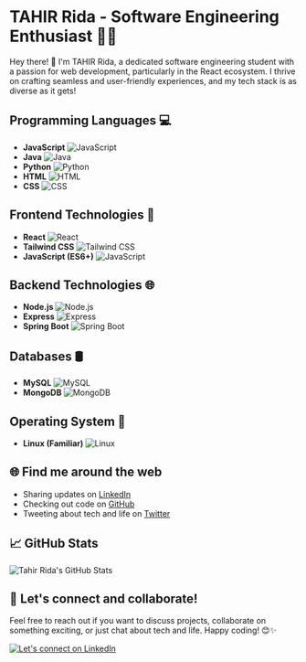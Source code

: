 # TAHIR Rida - Software Engineering Enthusiast 👨‍💻

Hey there! 👋 I'm TAHIR Rida, a dedicated software engineering student with a passion for web development, particularly in the React ecosystem. I thrive on crafting seamless and user-friendly experiences, and my tech stack is as diverse as it gets!

## Programming Languages 💻

- **JavaScript**  ![JavaScript](https://img.icons8.com/color/48/000000/javascript.png)
- **Java**  ![Java](https://img.icons8.com/color/48/000000/java-coffee-cup-logo.png)
- **Python**  ![Python](https://img.icons8.com/color/48/000000/python.png)
- **HTML**  ![HTML](https://img.icons8.com/color/48/000000/html-5.png)
- **CSS**  ![CSS](https://img.icons8.com/color/48/000000/css3.png)

## Frontend Technologies 🚀

- **React**  ![React](https://img.icons8.com/color/48/000000/react-native.png)
- **Tailwind CSS**  ![Tailwind CSS](https://img.icons8.com/color/48/000000/tailwind-css.png)
- **JavaScript (ES6+)**  ![JavaScript](https://img.icons8.com/color/48/000000/javascript.png)

## Backend Technologies 🌐

- **Node.js**  ![Node.js](https://img.icons8.com/color/48/000000/nodejs.png)
- **Express**  ![Express](https://img.icons8.com/color/48/000000/express.png)
- **Spring Boot**  ![Spring Boot](https://img.icons8.com/color/48/000000/spring-logo.png)

## Databases 🛢️

- **MySQL**  ![MySQL](https://img.icons8.com/color/48/000000/mysql.png)
- **MongoDB**  ![MongoDB](https://img.icons8.com/color/48/000000/mongodb.png)

## Operating System 🐧

- **Linux (Familiar)**  ![Linux](https://img.icons8.com/color/48/000000/linux.png)

## 🌐 Find me around the web

- Sharing updates on [LinkedIn](https://www.linkedin.com/in/tahirrida/)
- Checking out code on [GitHub](https://github.com/YourGitHubUsername)
- Tweeting about tech and life on [Twitter](https://twitter.com/YourTwitterHandle)

## 📈 GitHub Stats

![Tahir Rida's GitHub Stats](https://github-readme-stats.vercel.app/api?username=YourGitHubUsername&show_icons=true&hide_border=true)

## 🔧 Let's connect and collaborate!

Feel free to reach out if you want to discuss projects, collaborate on something exciting, or just chat about tech and life. Happy coding! 😊✨

[![Let's connect on LinkedIn](https://img.shields.io/badge/Connect%20with%20me%20on-LinkedIn-blue)](https://www.linkedin.com/in/tahirrida/)

